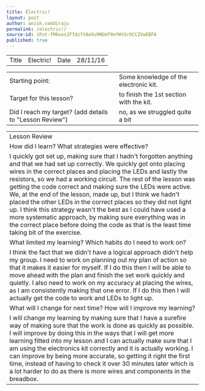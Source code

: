 ```yaml
---
title: Electric!
layout: post
author: anish.vaddiraju
permalink: /electric!/
source-id: 1Put-fM6xes2F7dzfVAeXu9NGHf9eYWtGrOCCZVwEBFA
published: true
---
```

<table>
  <tr>
    <td>Title</td>
    <td>Electric!</td>
    <td>Date</td>
    <td>28/11/16</td>
  </tr>
</table>


<table>
  <tr>
    <td>Starting point:</td>
    <td>Some knowledge of the electronic kit.</td>
  </tr>
  <tr>
    <td>Target for this lesson?</td>
    <td>to finish the 1st section with the kit.</td>
  </tr>
  <tr>
    <td>Did I reach my target? 
(add details to "Lesson Review")</td>
    <td>no, as we struggled quite a bit</td>
  </tr>
</table>


<table>
  <tr>
    <td>Lesson Review </td>
  </tr>
  <tr>
    <td>How did I learn? What strategies were effective? </td>
  </tr>
  <tr>
    <td>I quickly got set up, making sure that I hadn't forgotten anything and that we had set up correctly. We quickly got onto placing wires in the correct places and placing the LEDs and lastly the resistors, so we had a working circuit. The rest of the lesson was getting the code correct and making sure the LEDs were active. We, at the end of the lesson, made 
up, but I think we hadn't placed the other LEDs in the correct places so they did not light up. I think this strategy wasn't the best as I could have used a more systematic approach, by making sure everything was in the correct place before doing the code as that is the least time taking bit of the exercise. </td>
  </tr>
  <tr>
    <td>What limited my learning? Which habits do I need to work on? </td>
  </tr>
  <tr>
    <td>I think the fact that we didn't have a logical approach didn't help my group. I need to work on planning out my plan of action so that it makes it easier for myself. If I do this then I will be able to move ahead with the plan and finish the set work quickly and quietly. I also need to work on my accuracy at placing the wires, as I am consistently making that one error. If I do this then I will actually get the code to work and LEDs to light up.</td>
  </tr>
  <tr>
    <td>What will I change for next time? How will I improve my learning?</td>
  </tr>
  <tr>
    <td>I will change my learning by making sure that I have a surefire way of making sure that the work is done as quickly as possible. I will improve by doing this in the ways that I will get more learning fitted into my lesson and I can actually make sure that I am using the electronics kit correctly and it is actually working. I can improve by being more accurate, so getting it right the first time, instead of having to check it over 30 minutes later which is a lot harder to do as there is more wires and components in the breadbox. </td>
  </tr>
</table>


